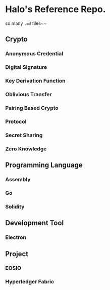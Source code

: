 # Halo's Reference Repo.

so many `.md` files~~

## Crypto

### Anonymous Credential

### Digital Signature

### Key Derivation Function

### Oblivious Transfer

### Pairing Based Crypto

### Protocol

### Secret Sharing

### Zero Knowledge

## Programming Language

### Assembly

### Go

### Solidity

## Development Tool

### Electron

## Project

### EOSIO

### Hyperledger Fabric
